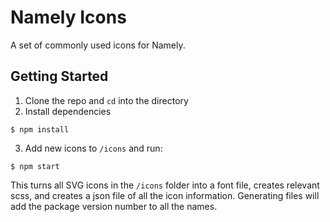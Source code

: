 # Namely Icons

A set of commonly used icons for Namely.

Getting Started
---------------

1. Clone the repo and ```cd``` into the directory
2. Install dependencies
```shell
$ npm install
```
3. Add new icons to ```/icons``` and run:
```shell
$ npm start
```

This turns all SVG icons in the ```/icons``` folder into a font file, creates relevant scss, and creates a json file of all the icon information. Generating files will add the package version number to all the names.
